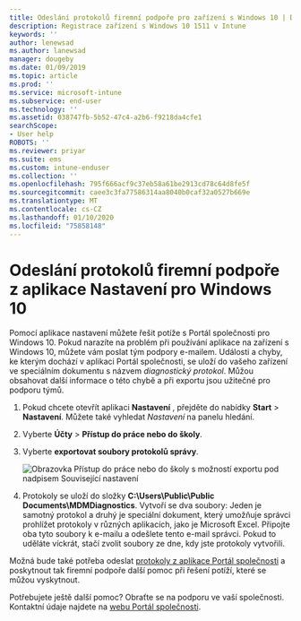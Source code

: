 ```yaml
---
title: Odeslání protokolů firemní podpoře pro zařízení s Windows 10 | Dokumentace Microsoftu
description: Registrace zařízení s Windows 10 1511 v Intune
keywords: ''
author: lenewsad
ms.author: lanewsad
manager: dougeby
ms.date: 01/09/2019
ms.topic: article
ms.prod: ''
ms.service: microsoft-intune
ms.subservice: end-user
ms.technology: ''
ms.assetid: 038747fb-5b52-47c4-a2b6-f9218da4cfe1
searchScope:
- User help
ROBOTS: ''
ms.reviewer: priyar
ms.suite: ems
ms.custom: intune-enduser
ms.collection: ''
ms.openlocfilehash: 795f666acf9c37eb58a61be2913cd78c64d8fe5f
ms.sourcegitcommit: caee3c3fa77586314aa8040b0caf32a0527b669e
ms.translationtype: MT
ms.contentlocale: cs-CZ
ms.lasthandoff: 01/10/2020
ms.locfileid: "75858148"
---
```

# <a name="send-logs-to-your-company-support-from-the-settings-app-for-windows-10"></a>Odeslání protokolů firemní podpoře z aplikace Nastavení pro Windows 10

Pomocí aplikace nastavení můžete řešit potíže s Portál společnosti pro Windows 10. Pokud narazíte na problém při používání aplikace na zařízení s Windows 10, můžete vám poslat tým podpory e-mailem. Události a chyby, ke kterým dochází v aplikaci Portál společnosti, se uloží do vašeho zařízení ve speciálním dokumentu s názvem _diagnostický protokol_. Můžou obsahovat další informace o této chybě a při exportu jsou užitečné pro podporu týmů.

1. Pokud chcete otevřít aplikaci **Nastavení** , přejděte do nabídky **Start** > **Nastavení**. Můžete také vyhledat *Nastavení* na panelu hledání.
2. Vyberte **Účty** > **Přístup do práce nebo do školy**.
3. Vyberte **exportovat soubory protokolů správy**.

   ![Obrazovka Přístup do práce nebo do školy s možností exportu pod nadpisem Související nastavení](./media/w10-export-logs.png)

4. Protokoly se uloží do složky **C:\Users\Public\Public Documents\MDMDiagnostics**. Vytvoří se dva soubory: Jeden je samotný protokol a druhý je speciální dokument, který umožňuje správci prohlížet protokoly v různých aplikacích, jako je Microsoft Excel. Připojte oba tyto soubory k e-mailu a odešlete tento e-mail správci. Pokud to uděláte víckrát, stačí zvolit soubory ze dne, kdy jste protokoly vytvořili. 

Možná bude také potřeba odeslat [protokoly z aplikace Portál společnosti](send-logs-to-your-it-admin-cp-windows.md) a poskytnout tak firemní podpoře další pomoc při řešení potíží, které se můžou vyskytnout. 

Potřebujete ještě další pomoc? Obraťte se na podporu ve vaší společnosti. Kontaktní údaje najdete na [webu Portál společnosti](https://go.microsoft.com/fwlink/?linkid=2010980).
